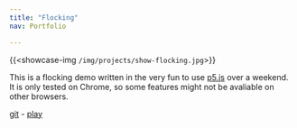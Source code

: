 ```yaml
---
title: "Flocking"
nav: Portfolio

---
```


{{<showcase-img `/img/projects/show-flocking.jpg`>}}

This is a flocking demo written in the very fun to use [p5.js](https://p5js.org) over a weekend. It is only tested on Chrome, so some features might not be avaliable on other browsers.

[git](https://github.com/momohoudai/html5-flocking) - [play](https://momohoudai.github.io/html5-flocking/)
